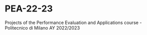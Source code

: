 # PEA-22-23
Projects of the Performance Evaluation and Applications course - Politecnico di Milano AY 2022/2023
